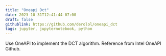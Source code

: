 ```yaml
---
title: "Oneapi Dct"
date: 2023-10-31T12:41:44-07:00
draft: false
githublink: https://github.com/derolol/oneapi_dct
tags: jupyter, jupyternotebook, python
---
```


Use OneAPI to implement the DCT algorithm. Reference from Intel OneAPI Github.

